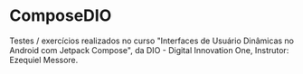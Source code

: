 # ComposeDIO
Testes / exercícios realizados no curso "Interfaces de Usuário Dinâmicas no Android com Jetpack Compose", da DIO - Digital Innovation One, Instrutor: Ezequiel Messore.
